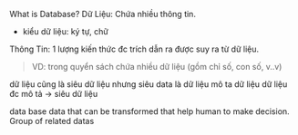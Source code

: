What is Database?
Dữ Liệu: Chứa nhiều thông tin.
+ kiểu dữ liệu: ký tự, chữ

Thông Tin: 1 lượng kiến thức đc trích dẫn ra được suy ra từ dữ liệu.
> VD: trong quyển sách chứa nhiều dữ liệu (gồm chỉ số, con số, v..v) 


dữ liệu cũng là siêu dữ liệu
	nhưng siêu data là dữ liệu mô ta dữ liệu
dữ liệu đc mô tả -> siêu dữ liệu


data base
	data that can be transformed that help human to make decision.
	Group of related datas